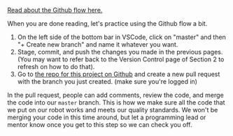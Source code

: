 [Read about the Github flow here.](https://guides.github.com/introduction/flow/)

When you are done reading, let's practice using the Github flow a bit. 

1. On the left side of the bottom bar in VSCode, click on "master" and then "+ Create new branch" and name it whatever you want. 
2. Stage, commit, and push the changes you made in the previous pages. (You may want to refer back to the Version Control page of Section 2 to refresh on how to do that). 
3. Go to [the repo for this project on Github](https://github.com/DeepBlueRobotics/training) and create a new pull request with the branch you just created. (make sure you're logged in)

In the pull request, people can add comments, review the code, and merge the code into our `master` branch. This is how we make sure all the code that we put on our robot works and meets our quality standards. We won't be merging your code in this time around, but let a programming lead or mentor know once you get to this step so we can check you off.